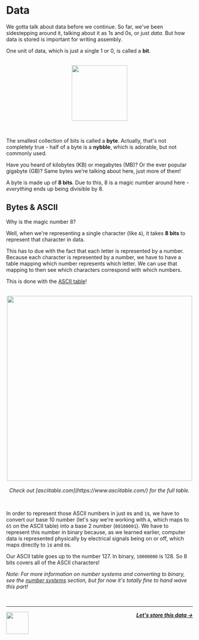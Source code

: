 # Data

We gotta talk about data before we continue. So far, we've been sidestepping around it, talking about it as 1s and 0s, or just _data_. But how data is stored is important for writing assembly.

One unit of data, which is just a single 1 or 0, is called a **bit**.

<p align="center">
  <br />
  <img height="150" src="https://cloud-1csdtyu7d-hack-club-bot.vercel.app/0bit.png">
</p>
<br />

The smallest collection of bits is called a **byte**. Actually, that's not completely true - half of a byte is a **nybble**, which is adorable, but not commonly used.

Have you heard of kilobytes (KB) or megabytes (MB)? Or the ever popular gigabyte (GB)? Same bytes we're talking about here, just more of them!

A byte is made up of **8 bits**. Due to this, 8 is a magic number around here - _everything_ ends up being divisible by 8.

## Bytes & ASCII

Why is the magic number 8?

Well, when we're representing a single character (like `A`), it takes **8 bits** to represent that character in data.

This has to due with the fact that each letter is represented by a number. Because each character is represented by a number, we have to have a table mapping which number represents which letter. We can use that mapping to then see which characters correspond with which numbers.

This is done with the [ASCII table](https://www.asciitable.com/)!

<p align="center">
  <br />
  <img height="500" src="https://cloud-m6tqomah2-hack-club-bot.vercel.app/0ascii.png">
  <br />
  <br />
  <span>
    <em>
      Check out [asciitable.com](https://www.asciitable.com/) for the full table.
    </em>
  </span>
</p>
<br />

In order to represent those ASCII numbers in just `0`s and `1`s, we have to convert our base 10 number (let's say we're working with `A`, which maps to `65` on the ASCII table) into a base 2 number (`00100001`). We have to represent this number in binary because, as we learned earlier, computer data is represented physically by electrical signals being on or off, which maps directly to `1`s and `0`s.

Our ASCII table goes up to the number 127. In binary, `10000000` is 128. So 8 bits covers all of the ASCII characters!

_Note: For more information on number systems and converting to binary, see the [number systems](#number-systems) section, but for now it's totally fine to hand wave this part!_

<br />

---

<a href="/guide/writing-code/multitude.md">
  <picture>
    <source media="(prefers-color-scheme: dark)" srcset="https://cloud-5aq8uo1rv-hack-club-bot.vercel.app/0backd.png">
    <img align="left" width="60" src="https://cloud-5v3nvbscw-hack-club-bot.vercel.app/0backl.png" />
  </picture>
</a>

<p align="right">
  <em>
    <b>
      <a href="/guide/writing-code/registers.md">
        Let's store this data →
      </a>
    </b>
  </em>
</p>
